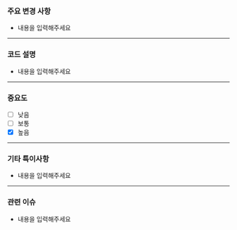 ### 주요 변경 사항
<!-- 변경사항에 대한 내용 -->
- 내용을 입력해주세요
---

### 코드 설명
<!-- 대략적인 코드설명 -->
- 내용을 입력해주세요
---

### 중요도
<!-- checked : [x], unchecked : [ ] -->
- [ ] 낮음
- [ ] 보통
- [x] 높음
---

### 기타 특이사항
<!-- review시 중요하게 봐야할 내용 또는 특이사항 또는 궁금한점을 작성해주세요-->
<!-- 없으면 없음 기입 -->
- 내용을 입력해주세요
---

### 관련 이슈
<!-- 없으면 없음 기입 -->
<!-- Closes #이슈번호 -->
- 내용을 입력해주세요
